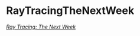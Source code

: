 # RayTracingTheNextWeek

[_Ray Tracing: The Next Week_](https://raytracing.github.io/books/RayTracingTheNextWeek.html)
